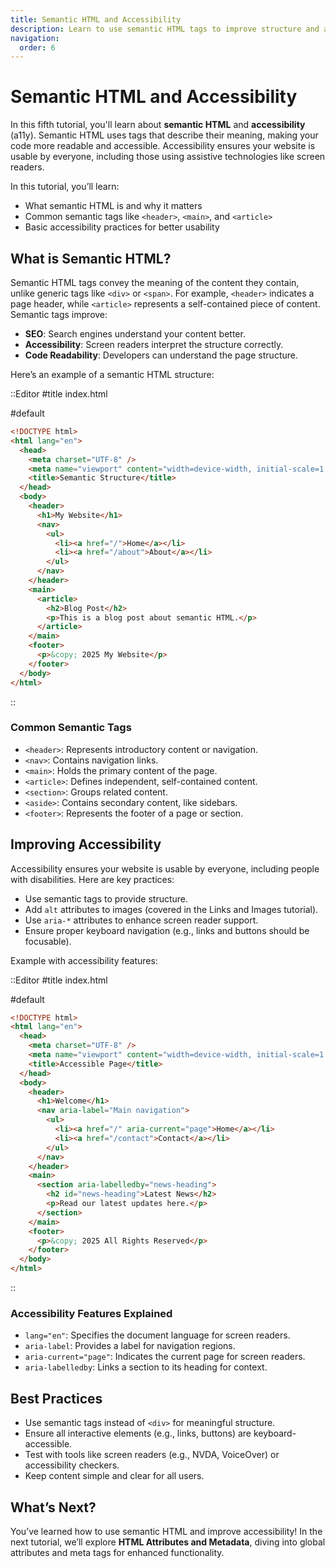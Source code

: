```yaml
---
title: Semantic HTML and Accessibility
description: Learn to use semantic HTML tags to improve structure and accessibility.
navigation:
  order: 6
---
```


# Semantic HTML and Accessibility

In this fifth tutorial, you'll learn about **semantic HTML** and **accessibility** (a11y). Semantic HTML uses tags that describe their meaning, making your code more readable and accessible. Accessibility ensures your website is usable by everyone, including those using assistive technologies like screen readers.

In this tutorial, you’ll learn:
- What semantic HTML is and why it matters
- Common semantic tags like `<header>`, `<main>`, and `<article>`
- Basic accessibility practices for better usability

## What is Semantic HTML?

Semantic HTML tags convey the meaning of the content they contain, unlike generic tags like `<div>` or `<span>`. For example, `<header>` indicates a page header, while `<article>` represents a self-contained piece of content. Semantic tags improve:
- **SEO**: Search engines understand your content better.
- **Accessibility**: Screen readers interpret the structure correctly.
- **Code Readability**: Developers can understand the page structure.

Here’s an example of a semantic HTML structure:

::Editor
#title
index.html

#default
```html
<!DOCTYPE html>
<html lang="en">
  <head>
    <meta charset="UTF-8" />
    <meta name="viewport" content="width=device-width, initial-scale=1.0" />
    <title>Semantic Structure</title>
  </head>
  <body>
    <header>
      <h1>My Website</h1>
      <nav>
        <ul>
          <li><a href="/">Home</a></li>
          <li><a href="/about">About</a></li>
        </ul>
      </nav>
    </header>
    <main>
      <article>
        <h2>Blog Post</h2>
        <p>This is a blog post about semantic HTML.</p>
      </article>
    </main>
    <footer>
      <p>&copy; 2025 My Website</p>
    </footer>
  </body>
</html>
```
::

### Common Semantic Tags
- `<header>`: Represents introductory content or navigation.
- `<nav>`: Contains navigation links.
- `<main>`: Holds the primary content of the page.
- `<article>`: Defines independent, self-contained content.
- `<section>`: Groups related content.
- `<aside>`: Contains secondary content, like sidebars.
- `<footer>`: Represents the footer of a page or section.

## Improving Accessibility

Accessibility ensures your website is usable by everyone, including people with disabilities. Here are key practices:
- Use semantic tags to provide structure.
- Add `alt` attributes to images (covered in the Links and Images tutorial).
- Use `aria-*` attributes to enhance screen reader support.
- Ensure proper keyboard navigation (e.g., links and buttons should be focusable).

Example with accessibility features:

::Editor
#title
index.html

#default
```html
<!DOCTYPE html>
<html lang="en">
  <head>
    <meta charset="UTF-8" />
    <meta name="viewport" content="width=device-width, initial-scale=1.0" />
    <title>Accessible Page</title>
  </head>
  <body>
    <header>
      <h1>Welcome</h1>
      <nav aria-label="Main navigation">
        <ul>
          <li><a href="/" aria-current="page">Home</a></li>
          <li><a href="/contact">Contact</a></li>
        </ul>
      </nav>
    </header>
    <main>
      <section aria-labelledby="news-heading">
        <h2 id="news-heading">Latest News</h2>
        <p>Read our latest updates here.</p>
      </section>
    </main>
    <footer>
      <p>&copy; 2025 All Rights Reserved</p>
    </footer>
  </body>
</html>
```
::

### Accessibility Features Explained
- `lang="en"`: Specifies the document language for screen readers.
- `aria-label`: Provides a label for navigation regions.
- `aria-current="page"`: Indicates the current page for screen readers.
- `aria-labelledby`: Links a section to its heading for context.

## Best Practices
- Use semantic tags instead of `<div>` for meaningful structure.
- Ensure all interactive elements (e.g., links, buttons) are keyboard-accessible.
- Test with tools like screen readers (e.g., NVDA, VoiceOver) or accessibility checkers.
- Keep content simple and clear for all users.

## What’s Next?

You’ve learned how to use semantic HTML and improve accessibility! In the next tutorial, we’ll explore **HTML Attributes and Metadata**, diving into global attributes and meta tags for enhanced functionality.